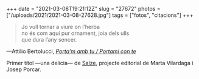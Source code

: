 +++
date = "2021-03-08T19:21:12Z"
slug = "27672"
photos = ["/uploads/2021/2021-03-08-27628.jpg"]
tags = ["fotos", "citacions"]
+++

> Jo vull tornar a viure on l’herba  
> no és com aquí pur ornament, joia dels ulls  
> que dura l’any sencer.

—Attilio Bertolucci, [*Porta’m amb tu / Portami con te*](https://www.salze.cat/producte/portam-amb-tu-attilio-bertolucci/)

Primer títol —una delícia— de [Salze](https://salze.cat), projecte editorial de Marta Vilardaga i Josep Porcar.

<img alt="" src="/uploads/2021/2021-03-08-27628.jpg">
